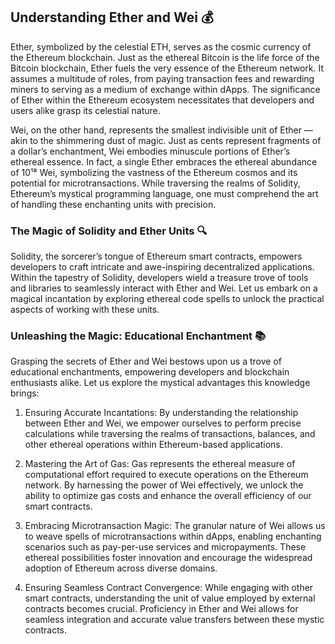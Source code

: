 ## Understanding Ether and Wei 💰

Ether, symbolized by the celestial ETH, serves as the cosmic currency of the Ethereum blockchain. Just as the ethereal Bitcoin is the life force of the Bitcoin blockchain, Ether fuels the very essence of the Ethereum network. It assumes a multitude of roles, from paying transaction fees and rewarding miners to serving as a medium of exchange within dApps. The significance of Ether within the Ethereum ecosystem necessitates that developers and users alike grasp its celestial nature.

Wei, on the other hand, represents the smallest indivisible unit of Ether — akin to the shimmering dust of magic. Just as cents represent fragments of a dollar’s enchantment, Wei embodies minuscule portions of Ether’s ethereal essence. In fact, a single Ether embraces the ethereal abundance of 10¹⁸ Wei, symbolizing the vastness of the Ethereum cosmos and its potential for microtransactions. While traversing the realms of Solidity, Ethereum’s mystical programming language, one must comprehend the art of handling these enchanting units with precision.

### The Magic of Solidity and Ether Units 🔍

Solidity, the sorcerer’s tongue of Ethereum smart contracts, empowers developers to craft intricate and awe-inspiring decentralized applications. Within the tapestry of Solidity, developers wield a treasure trove of tools and libraries to seamlessly interact with Ether and Wei. Let us embark on a magical incantation by exploring ethereal code spells to unlock the practical aspects of working with these units.

### Unleashing the Magic: Educational Enchantment 📚

Grasping the secrets of Ether and Wei bestows upon us a trove of educational enchantments, empowering developers and blockchain enthusiasts alike. Let us explore the mystical advantages this knowledge brings:

1. Ensuring Accurate Incantations: By understanding the relationship between Ether and Wei, we empower ourselves to perform precise calculations while traversing the realms of transactions, balances, and other ethereal operations within Ethereum-based applications.

2. Mastering the Art of Gas: Gas represents the ethereal measure of computational effort required to execute operations on the Ethereum network. By harnessing the power of Wei effectively, we unlock the ability to optimize gas costs and enhance the overall efficiency of our smart contracts.

3. Embracing Microtransaction Magic: The granular nature of Wei allows us to weave spells of microtransactions within dApps, enabling enchanting scenarios such as pay-per-use services and micropayments. These ethereal possibilities foster innovation and encourage the widespread adoption of Ethereum across diverse domains.

4. Ensuring Seamless Contract Convergence: While engaging with other smart contracts, understanding the unit of value employed by external contracts becomes crucial. Proficiency in Ether and Wei allows for seamless integration and accurate value transfers between these mystic contracts.
